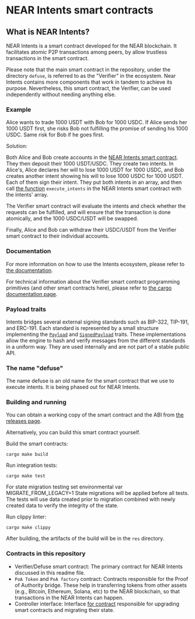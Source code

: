 # NEAR Intents smart contracts

## What is NEAR Intents?

NEAR Intents is a smart contract developed for the NEAR blockchain. It facilitates atomic P2P transactions among peers, by allow trustless transactions in the smart contract.

Please note that the main smart contract in the repository, under the directory `defuse`, is referred to as the "Verifier" in the ecosystem. Near Intents contains more components that work in tandem to achieve its purpose. Nevertheless, this smart contract, the Verifier, can be used independently without needing anything else.


### Example

Alice wants to trade 1000 USDT with Bob for 1000 USDC. If Alice sends her 1000 USDT first, she risks Bob not fulfilling the promise of sending his 1000 USDC. Same risk for Bob if he goes first.

Solution:

Both Alice and Bob create accounts in the [NEAR Intents smart contract](https://nearblocks.io/address/intents.near). They then deposit their 1000 USDT/USDC. They create two intents. In Alice's, Alice declares her will to lose 1000 USDT for 1000 USDC, and Bob creates another intent showing his will to lose 1000 USDC for 1000 USDT. Each of them sign their intent. They put both intents in an array, and then call [the function](https://near.github.io/intents/defuse/intents/trait.Intents.html#tymethod.execute_intents) `execute_intents` in the NEAR Intents smart contract with the intents' array.

The Verifier smart contract will evaluate the intents and check whether the requests can be fulfilled, and will ensure that the transaction is done atomically, and the 1000 USDC/USDT will be swapped.

Finally, Alice and Bob can withdraw their USDC/USDT from the Verifier smart contract to their individual accounts.

### Documentation

For more information on how to use the Intents ecosystem, please refer to [the documentation](https://docs.near-intents.org/).

For technical information about the Verifier smart contract programming primitives (and other smart contracts here), please refer to [the cargo documentation page](https://near.github.io/intents/).

### Payload traits

Intents bridges several external signing standards such as BIP-322, TIP-191,
and ERC-191. Each standard is represented by a small structure implementing the
[`Payload`](https://near.github.io/intents/defuse_crypto/payload/trait.Payload.html)
and [`SignedPayload`](https://near.github.io/intents/defuse_crypto/payload/trait.SignedPayload.html) traits.
These implementations allow the engine to hash and verify messages from the
different standards in a uniform way. They are used internally and are not part
of a stable public API.

### The name "defuse"

The name defuse is an old name for the smart contract that we use to execute intents. It is being phased out for NEAR Intents.

### Building and running

You can obtain a working copy of the smart contract and the ABI from [the releases page](https://github.com/near/intents/releases/).

Alternatively, you can build this smart contract yourself.

Build the smart contracts:

```shell
cargo make build
```

Run integration tests:

```shell
cargo make test
```

For state migration testing set environmental var MIGRATE_FROM_LEGACY=1
State migrations will be applied before all tests.
The tests will use data created prior to migration combined with newly created data to verify the integrity of the state.

Run clippy linter:

```shell
cargo make clippy
```

After building, the artifacts of the build will be in the `res` directory.

### Contracts in this repository

- Verifier/Defuse smart contract: The primary contract for NEAR Intents discussed in this readme file.
- `PoA Token` and `PoA factory` contract: Contracts responsible for the Proof of Authority bridge. These help in transferring tokens from other assets (e.g., Bitcoin, Ethereum, Solana, etc) to the NEAR blockchain, so that transactions in the NEAR Intents can happen.
- Controller interface: Interface [for contract](https://github.com/aurora-is-near/aurora-controller-factory) responsible for upgrading smart contracts and migrating their state.
